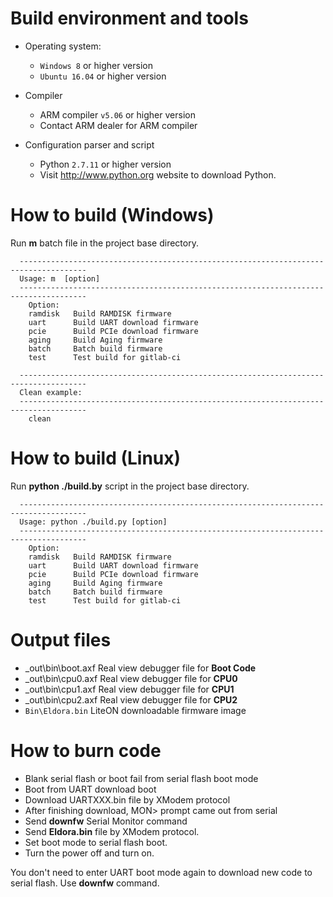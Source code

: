 # Build environment and tools
  - Operating system:
    - `Windows 8` or higher version
    - `Ubuntu 16.04` or higher version

  - Compiler
    - ARM compiler `v5.06` or higher version
    - Contact ARM dealer for ARM compiler

  - Configuration parser and script
     - Python `2.7.11` or higher version
     - Visit http://www.python.org website to download Python.

# How to build (Windows)
  Run **m** batch file in the project base directory.
```
  -------------------------------------------------------------------------------------
  Usage: m  [option]
  -------------------------------------------------------------------------------------
    Option:
    ramdisk   Build RAMDISK firmware
    uart      Build UART download firmware
    pcie      Build PCIe download firmware
    aging     Build Aging firmware
    batch     Batch build firmware
    test      Test build for gitlab-ci

  -------------------------------------------------------------------------------------
  Clean example:
  -------------------------------------------------------------------------------------
    clean
```
# How to build (Linux)
  Run **python ./build.by** script in the project base directory.
```
  -------------------------------------------------------------------------------------
  Usage: python ./build.py [option]
  -------------------------------------------------------------------------------------
    Option:
    ramdisk   Build RAMDISK firmware
    uart      Build UART download firmware
    pcie      Build PCIe download firmware
    aging     Build Aging firmware
    batch     Batch build firmware
    test      Test build for gitlab-ci
```

# Output files
  - _out\bin\boot.axf     Real view debugger file for **Boot Code**
  - _out\bin\cpu0.axf     Real view debugger file for **CPU0**
  - _out\bin\cpu1.axf     Real view debugger file for **CPU1**
  - _out\bin\cpu2.axf     Real view debugger file for **CPU2**     
  - `Bin\Eldora.bin` LiteON downloadable firmware image

# How to burn code
  - Blank serial flash or boot fail from serial flash boot mode
  - Boot from UART download boot
  - Download UARTXXX.bin file by XModem protocol
  - After finishing download, MON> prompt came out from serial
  - Send **downfw** Serial Monitor command
  - Send **Eldora.bin** file by XModem protocol.
  - Set boot mode to serial flash boot.
  - Turn the power off and turn on.

   You don't need to enter UART boot mode again to download new code to serial flash.
   Use **downfw** command.
